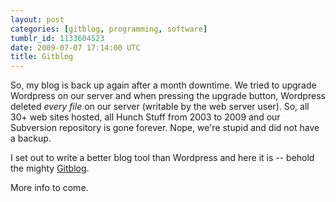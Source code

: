 ```yaml
---
layout: post
categories: [gitblog, programming, software]
tumblr_id: 1133604523  
date: 2009-07-07 17:14:00 UTC
title: Gitblog
---
```


So, my blog is back up again after a month downtime. We tried to upgrade Wordpress on our server and when pressing the upgrade button, Wordpress deleted <em>every file</em> on our server (writable by the web server user). So, all 30+ web sites hosted, all Hunch Stuff from 2003 to 2009 and our Subversion repository is gone forever. Nope, we're stupid and did not have a backup.

I set out to write a better blog tool than Wordpress and here it is -- behold the mighty <a href="http://gitblog.se/">Gitblog</a>.

More info to come.
